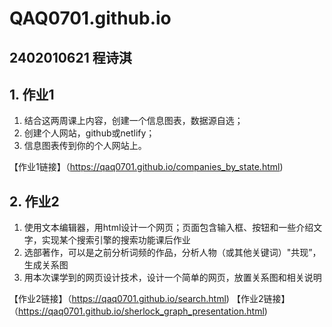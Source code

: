 # QAQ0701.github.io
## 2402010621 程诗淇
## 1. 作业1
1. 结合这两周课上内容，创建一个信息图表，数据源自选；
2.  创建个人网站，github或netlify；
3.   信息图表传到你的个人网站上。

【作业1链接】（https://qaq0701.github.io/companies_by_state.html)

## 2. 作业2
1. 使用文本编辑器，用html设计一个网页；页面包含输入框、按钮和一些介绍文字，实现某个搜索引擎的搜索功能课后作业
2. 选部著作，可以是之前分析词频的作品，分析人物（或其他关键词）"共现”，生成关系图
3. 用本次课学到的网页设计技术，设计一个简单的网页，放置关系图和相关说明

【作业2链接】（https://qaq0701.github.io/search.html)
【作业2链接】（https://qaq0701.github.io/sherlock_graph_presentation.html)

